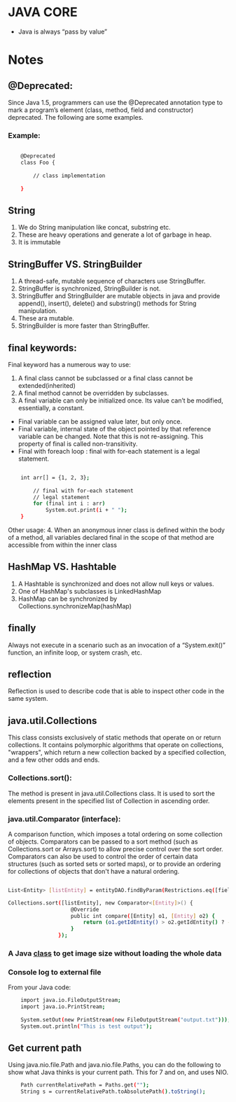 # JAVA CORE

- Java is always “pass by value”

# Notes

## @Deprecated:

Since Java 1.5, programmers can use the @Deprecated annotation type to mark a program’s element (class, method, field and constructor) deprecated. The following are some examples.

### Example:

``` bash

	@Deprecated
	class Foo {
	 
		// class implementation
	 
	}
```

## String

1. We do String manipulation like concat, substring etc.
2. These are heavy operations and generate a lot of garbage in heap.
3. It is immutable

## StringBuffer VS. StringBuilder

1. A thread-safe, mutable sequence of characters use StringBuffer.
2. StringBuffer is synchronized, StringBuilder is not.
3. StringBuffer and StringBuilder are mutable objects in java and provide append(), insert(), delete() and substring() methods for String manipulation.
4. These ara mutable.
5. StringBuilder is more faster than StringBuffer.

## final keywords:

Final keyword has a numerous way to use:

1. A final class cannot be subclassed or a final class cannot be extended(inherited)
2. A final method cannot be overridden by subclasses. 
3. A final variable can only be initialized once. Its value can’t be modified, essentially, a constant.
- Final variable can be assigned value later, but only once.
- Final variable, internal state of the object pointed by that reference variable can be changed. Note that this is not re-assigning. This property of final is called non-transitivity.
- Final with foreach loop : final with for-each statement is a legal statement.
``` bash

    int arr[] = {1, 2, 3}; 
          
        // final with for-each statement 
        // legal statement 
        for (final int i : arr) 
            System.out.print(i + " "); 
    }  
```
Other usage:
4. When an anonymous inner class is defined within the body of a method, all variables declared final in the scope of that method are accessible from within the inner class

## HashMap VS. Hashtable

1. A Hashtable is synchronized and does not allow null keys or values.
2. One of HashMap's subclasses is LinkedHashMap
3. HashMap can be synchronized by Collections.synchronizeMap(hashMap)

## finally

Always not execute in a scenario such as an invocation of a “System.exit()” function, an infinite loop, or system crash, etc.

## reflection

Reflection is used to describe code that is able to inspect other code in the same system.

## java.util.Collections

This class consists exclusively of static methods that operate on or return collections. It contains polymorphic algorithms that operate on collections, "wrappers", which return a new collection backed by a specified collection, and a few other odds and ends.

### Collections.sort(): 
The method is present in java.util.Collections class. It is used to sort the elements present in the specified list of Collection in ascending order.

### java.util.Comparator (interface):
A comparison function, which imposes a total ordering on some collection of objects. Comparators can be passed to a sort method (such as Collections.sort or Arrays.sort) to allow precise control over the sort order. Comparators can also be used to control the order of certain data structures (such as sorted sets or sorted maps), or to provide an ordering for collections of objects that don't have a natural ordering.

``` bash

List<Entity> [listEntity] = entityDAO.findByParam(Restrictions.eq([field], [value]));

Collections.sort([listEntity], new Comparator<[Entity]>() {
					@Override
					public int compare([Entity] o1, [Entity] o2) {
						return (o1.getIdEntity() > o2.getIdEntity() ? -1 : (o1.getIdEntity() == o2.getIdEntity() ? 0 : 1));
					}
				});
```				
### A Java [class](https://jaimonmathew.wordpress.com/2011/01/29/simpleimageinfo/) to get image size without loading the whole data

### Console log to external file
From your Java code:
``` bash
	import java.io.FileOutputStream;
	import java.io.PrintStream;
 
	System.setOut(new PrintStream(new FileOutputStream("output.txt")));
	System.out.println("This is test output");
```

## Get current path
Using java.nio.file.Path and java.nio.file.Paths, you can do the following to show what Java thinks is your current path. This for 7 and on, and uses NIO.
```bash
    Path currentRelativePath = Paths.get("");
    String s = currentRelativePath.toAbsolutePath().toString();
```